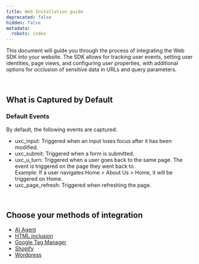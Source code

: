 ```yaml
---
title: Web Installation guide
deprecated: false
hidden: false
metadata:
  robots: index
---
```

This document will guide you through the process of integrating the Web SDK into your website. The SDK allows for tracking user events, setting user identities, page views, and configuring user properties, with additional options for occlusion of sensitive data in URLs and query parameters.

<br />

## What is Captured by Default

### Default Events

By default, the following events are captured:

* uxc\_input: Triggered when an input loses focus after it has been modified.
* uxc\_submit: Triggered when a form is submitted.
* uxc\_u\_turn: Triggered when a user goes back to the same page. The event is triggered on the page they went back to.\
  Example: If a user navigates Home > About Us > Home, it will be triggered on Home.
* uxc\_page\_refresh: Triggered when refreshing the page.

<br />

## Choose your methods of integration

* [AI Agent](https://developer.uxcam.com/v2.0-draft/update/docs/ai-agent-integration#/)
* [HTML inclusion](https://developer.uxcam.com/v2.0-draft/update/docs/html-snippet#/)
* [Google Tag Manager](https://developer.uxcam.com/v2.0-draft/update/docs/google-tag-manager#/)
* [Shopify](https://developer.uxcam.com/v2.0-draft/update/docs/shopify#/)
* [Wordpress](https://developer.uxcam.com/v2.0-draft/update/docs/wordpress#/)